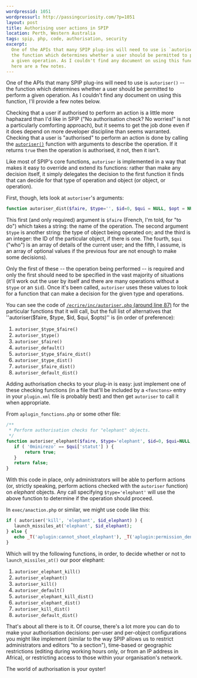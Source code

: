 ```yaml
---
wordpressid: 1051
wordpressurl: http://passingcuriosity.com/?p=1051
layout: post
title: Authorising user actions in SPIP
location: Perth, Western Australia
tags: spip, php, code, authorisation, security
excerpt: 
  One of the APIs that many SPIP plug-ins will need to use is `autoriser()` --
  the function which determines whether a user should be permitted to perform
  a given operation. As I couldn't find any document on using this function, 
  here are a few notes.
---
```


One of the APIs that many SPIP plug-ins will need to use is `autoriser()` --
the function which determines whether a user should be permitted to perform a
given operation. As I couldn't find any document on using this function, I'll
provide a few notes below.

Checking that a user if authorised to perform an action is a little more
haphazard than I'd like in SPIP ("No authorisation check? No worries!" is not
a particularly comforting approach), but it seems to get the job done even if
it does depend on more developer discipline than seems warranted. Checking
that a user is "authorised" to perform an action is done by calling the
[`autoriser()`](http://doc.spip.org/@autoriser) function with arguments to
describe the operation. If it returns `true` then the operation is authorised,
it not, then it isn't.

Like most of SPIP's core functions, `autoriser` is implemented in a way that
makes it easy to override and extend its functions: rather than make any
decision itself, it simply delegates the decision to the first function it
finds that can decide for that type of operation and object (or object, or
operation).

First, though, lets look at `autoriser`'s arguments:

``````php
function autoriser_dist($faire, $type='', $id=0, $qui = NULL, $opt = NULL)
``````

This first (and only required) argument is `$faire` (French, I'm told, for "to
do") which takes a string: the name of the operation. The second argument
`$type` is another string: the type of object being operated on; and the third
is an integer: the ID of the particular object, if there is one. The fourth,
`$qui` ("who") is an array of details of the current user; and the fifth, I
assume, is an array of optional values if the previous four are not enough to
make some decisions).

Only the first of these -- the operation being performed -- is required and
only the first should need to be specified in the vast majority of situations
(it'll work out the user by itself and there are many operations without a
`$type` or an `$id`). Once it's been called, `autoriser` uses these values to
look for a function that can make a decision for the given type and
operations.

You can see the code of [`/ecrire/inc/autoriser.php` (around line
87)](http://trac.rezo.net/trac/spip/browser/spip/ecrire/inc/autoriser.php#L87)
for the particular functions that it will call, but the full list of
alternatives that ''autoriser($faire, $type, $id, $qui, $opts)'' is (in order
of preference):

1. `autoriser_$type_$faire()`
2. `autoriser_$type()`
3. `autoriser_$faire()`
4. `autoriser_default()`
5. `autoriser_$type_$faire_dist()`
6. `autoriser_$type_dist()`
7. `autoriser_$faire_dist()`
8. `autoriser_default_dist()`

Adding authorisation checks to your plug-in is easy: just implement one of
these checking functions (in a file that'll be included by a `<fonctons>`
entry in your `plugin.xml` file is probably best) and then get `autoriser` to
call it when appropriate.

From `aplugin_fonctions.php` or some other file:

``````php
/**
 * Perform authorisation checks for "elephant" objects.
 */
function autoriser_elephant($faire, $type='elephant', $id=0, $qui=NULL, $opt=NULL) {
   if ( '0minirezo' == $qui['statut'] ) {
       return true;
   }
   return false;
}
``````

With this code in place, only administrators will be able to perform actions
(or, strictly speaking, perform actions checked with the `autoriser` function)
on *elephant* objects. Any call specifying `$type='elephant'` will use the
above function to determine if the operation should proceed.

In `exec/anaction.php` or similar, we might use code like this:

``````php
if ( autoriser('kill', 'elephant', $id_elephant) ) {
   launch_missiles_at('elephant', $id_elephant);
} else {
   echo _T('aplugin:cannot_shoot_elephant'), _T('aplugin:permission_denied');
}
``````


Which will try the following functions, in order, to decide whether or not to
`launch_missiles_at()` our poor elephant:

1. `autoriser_elephant_kill()`
2. `autoriser_elephant()`
3. `autoriser_kill()`
4. `autoriser_default()`
5. `autoriser_elephant_kill_dist()`
6. `autoriser_elephant_dist()`
7. `autoriser_kill_dist()`
8. `autoriser_default_dist()`

That's about all there is to it. Of course, there's a lot more you can do to
make your authorisation decisions: per-user and per-object configurations you
might like implement (similar to the way SPIP allows us to restrict
administrators and editors "to a section"), time-based or geographic
restrictions (editing during working hours only, or from an IP address in
Africa), or restricting access to those within your organisation's network.

The world of authorisation is your oyster!
